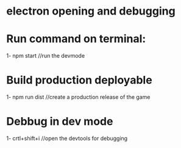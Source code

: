 # electron opening and debugging

# Run command on terminal:
1- npm start //run the devmode

# Build production deployable
1- npm run dist //create a production release of the game

# Debbug in dev mode
1- crtl+shift+i //open the devtools for debugging